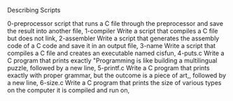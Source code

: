 Describing Scripts

0-preprocessor script that runs a C file through the preprocessor and save the result into another file, 
1-compiler Write a script that compiles a C file but does not link,
2-assembler Write a script that generates the assembly code of a C code and save it in an output file,
3-name Write a script that compiles a C file and creates an executable named cisfun,
4-puts.c Write a C program that prints exactly "Programming is like building a multilingual puzzle, followed by a new line,
5-printf.c Write a C program that prints exactly with proper grammar, but the outcome is a piece of art,, followed by a new line,
6-size.c Write a C program that prints the size of various types on the computer it is compiled and run on,


